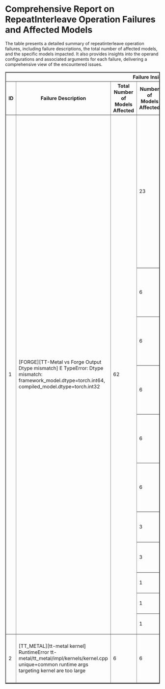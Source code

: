 <h1>Comprehensive Report on RepeatInterleave Operation Failures and Affected Models</h1>
<p>The table presents a detailed summary of repeatinterleave operation failures, including failure descriptions, the total number of affected models, and the specific models impacted. It also provides insights into the operand configurations and associated arguments for each failure, delivering a comprehensive view of the encountered issues.</p>
<table border="2">
	<thead>
		<tr style="text-align: center;">
			<th colspan="5">Failure Insight and Impacted Models</th>
			<th colspan="2">Repeatinterleave Operation Details</th>
		</tr>
		<tr style="text-align: center;">
			<th>ID</th>
			<th>Failure Description</th>
			<th>Total Number of Models Affected</th>
			<th>Number of Models Affected</th>
			<th>Affected Models</th>
			<th>Operands</th>
			<th>Arguments</th>
		</tr>
	</thead>
	<tbody>
		<tr>
			<td rowspan="11">1</td>
			<td rowspan="11">[FORGE][TT-Metal vs Forge Output Dtype mismatch] E                   TypeError: Dtype mismatch: framework_model.dtype=torch.int64, compiled_model.dtype=torch.int32</td>
			<td rowspan="11">62</td>
			<td>23</td>
			<td><ul><li>pt_albert_large_v2_token_cls_hf</li><li>pt_albert_large_v1_token_cls_hf</li><li>pt_roberta_xlm_roberta_base_mlm_hf</li><li>pt_bert_dbmdz_bert_large_cased_finetuned_conll03_english_token_cls_hf</li><li>pt_dpr_facebook_dpr_reader_single_nq_base_qa_hf_reader</li><li>pt_albert_xlarge_v1_token_cls_hf</li><li>pt_albert_xxlarge_v1_token_cls_hf</li><li>pt_albert_large_v2_mlm_hf</li><li>pt_albert_xxlarge_v1_mlm_hf</li><li>pt_albert_xxlarge_v2_mlm_hf</li><li>pt_roberta_cardiffnlp_twitter_roberta_base_sentiment_seq_cls_hf</li><li>pt_dpr_facebook_dpr_reader_multiset_base_qa_hf_reader</li><li>pt_albert_base_v2_token_cls_hf</li><li>pt_albert_xlarge_v2_token_cls_hf</li><li>pt_albert_xxlarge_v2_token_cls_hf</li><li>pt_albert_base_v1_mlm_hf</li><li>pt_albert_xlarge_v2_mlm_hf</li><li>pt_albert_base_v1_token_cls_hf</li><li>pt_albert_large_v1_mlm_hf</li><li>pt_albert_xlarge_v1_mlm_hf</li><li>pt_albert_base_v2_mlm_hf</li><li>pt_bert_bert_base_uncased_mlm_hf</li><li>pt_bert_textattack_bert_base_uncased_sst_2_seq_cls_hf</li></ul></td>
			<td>Operand(type=Activation, shape=(1, 128), dtype=int64)</td>
			<td>repeats : 1<br>dim : 0</td>
		</tr>
		<tr>
			<td>6</td>
			<td><ul><li>pt_opt_facebook_opt_125m_clm_hf</li><li>pt_bart_facebook_bart_large_mnli_seq_cls_hf</li><li>pt_opt_facebook_opt_1_3b_clm_hf</li><li>pt_xglm_facebook_xglm_1_7b_clm_hf</li><li>pt_opt_facebook_opt_350m_clm_hf</li><li>pt_xglm_facebook_xglm_564m_clm_hf</li></ul></td>
			<td>Operand(type=Activation, shape=(1, 1, 1, 256), dtype=int64)</td>
			<td>repeats : 1<br>dim : 0</td>
		</tr>
		<tr>
			<td>6</td>
			<td><ul><li>pt_opt_facebook_opt_125m_clm_hf</li><li>pt_bart_facebook_bart_large_mnli_seq_cls_hf</li><li>pt_opt_facebook_opt_1_3b_clm_hf</li><li>pt_xglm_facebook_xglm_1_7b_clm_hf</li><li>pt_opt_facebook_opt_350m_clm_hf</li><li>pt_xglm_facebook_xglm_564m_clm_hf</li></ul></td>
			<td>Operand(type=Activation, shape=(1, 1, 1, 256), dtype=int64)</td>
			<td>repeats : 1<br>dim : 1</td>
		</tr>
		<tr>
			<td>6</td>
			<td><ul><li>pt_opt_facebook_opt_125m_qa_hf</li><li>pt_opt_facebook_opt_125m_seq_cls_hf</li><li>pt_opt_facebook_opt_350m_qa_hf</li><li>pt_opt_facebook_opt_1_3b_seq_cls_hf</li><li>pt_opt_facebook_opt_1_3b_qa_hf</li><li>pt_opt_facebook_opt_350m_seq_cls_hf</li></ul></td>
			<td>Operand(type=Activation, shape=(1, 1, 1, 32), dtype=int64)</td>
			<td>repeats : 1<br>dim : 0</td>
		</tr>
		<tr>
			<td>6</td>
			<td><ul><li>pt_opt_facebook_opt_125m_qa_hf</li><li>pt_opt_facebook_opt_125m_seq_cls_hf</li><li>pt_opt_facebook_opt_350m_qa_hf</li><li>pt_opt_facebook_opt_1_3b_seq_cls_hf</li><li>pt_opt_facebook_opt_1_3b_qa_hf</li><li>pt_opt_facebook_opt_350m_seq_cls_hf</li></ul></td>
			<td>Operand(type=Activation, shape=(1, 1, 1, 32), dtype=int64)</td>
			<td>repeats : 1<br>dim : 1</td>
		</tr>
		<tr>
			<td>6</td>
			<td><ul><li>pt_opt_facebook_opt_125m_qa_hf</li><li>pt_opt_facebook_opt_125m_seq_cls_hf</li><li>pt_opt_facebook_opt_350m_qa_hf</li><li>pt_opt_facebook_opt_1_3b_seq_cls_hf</li><li>pt_opt_facebook_opt_1_3b_qa_hf</li><li>pt_opt_facebook_opt_350m_seq_cls_hf</li></ul></td>
			<td>Operand(type=Activation, shape=(1, 1, 1, 32), dtype=int64)</td>
			<td>repeats : 32<br>dim : 2</td>
		</tr>
		<tr>
			<td>3</td>
			<td><ul><li>pt_stereo_facebook_musicgen_small_music_generation_hf</li><li>pt_stereo_facebook_musicgen_medium_music_generation_hf</li><li>pt_stereo_facebook_musicgen_large_music_generation_hf</li></ul></td>
			<td>Operand(type=Activation, shape=(2, 1, 1, 13), dtype=int64)</td>
			<td>repeats : 1<br>dim : 1</td>
		</tr>
		<tr>
			<td>3</td>
			<td><ul><li>pt_stereo_facebook_musicgen_small_music_generation_hf</li><li>pt_stereo_facebook_musicgen_medium_music_generation_hf</li><li>pt_stereo_facebook_musicgen_large_music_generation_hf</li></ul></td>
			<td>Operand(type=Activation, shape=(2, 1, 1, 13), dtype=int64)</td>
			<td>repeats : 1<br>dim : 2</td>
		</tr>
		<tr>
			<td>1</td>
			<td><ul><li>pt_clip_openai_clip_vit_base_patch32_text_gen_hf_text</li></ul></td>
			<td>Operand(type=Activation, shape=(2, 1, 1, 7), dtype=int64)</td>
			<td>repeats : 1<br>dim : 1</td>
		</tr>
		<tr>
			<td>1</td>
			<td><ul><li>pt_clip_openai_clip_vit_base_patch32_text_gen_hf_text</li></ul></td>
			<td>Operand(type=Activation, shape=(2, 1, 1, 7), dtype=int64)</td>
			<td>repeats : 7<br>dim : 2</td>
		</tr>
		<tr>
			<td>1</td>
			<td><ul><li>pt_bert_bert_large_cased_whole_word_masking_finetuned_squad_qa_hf</li></ul></td>
			<td>Operand(type=Activation, shape=(1, 384), dtype=int64)</td>
			<td>repeats : 1<br>dim : 0</td>
		</tr>
		<tr>
			<td rowspan="1">2</td>
			<td rowspan="1">[TT_METAL][tt-metal kernel] RuntimeError tt-metal/tt_metal/impl/kernels/kernel.cpp unique+common runtime args targeting kernel are too large</td>
			<td rowspan="1">6</td>
			<td>6</td>
			<td><ul><li>pt_opt_facebook_opt_125m_clm_hf</li><li>pt_bart_facebook_bart_large_mnli_seq_cls_hf</li><li>pt_opt_facebook_opt_1_3b_clm_hf</li><li>pt_xglm_facebook_xglm_1_7b_clm_hf</li><li>pt_opt_facebook_opt_350m_clm_hf</li><li>pt_xglm_facebook_xglm_564m_clm_hf</li></ul></td>
			<td>Operand(type=Activation, shape=(1, 1, 1, 256), dtype=int64)</td>
			<td>repeats : 256<br>dim : 2</td>
		</tr>
	</tbody>
</table>
